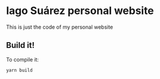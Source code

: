 # Iago Suárez personal website
This is just the code of my personal website


## Build it!
To compile it:
```
yarn build
```
